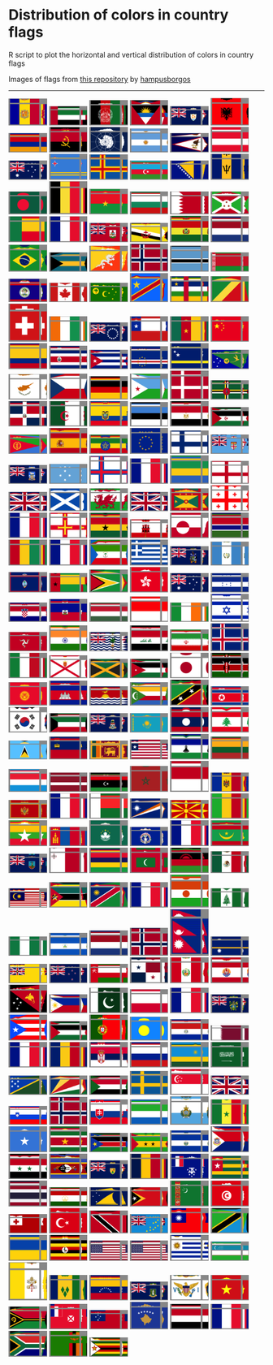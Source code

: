 
# Distribution of colors in country flags

R script to plot the horizontal and vertical distribution of colors in country flags 

Images of flags from [this repository](https://github.com/hampusborgos/country-flags) by [hampusborgos](https://github.com/hampusborgos)


---
<img src="https://github.com/gkaramanis/flags/blob/main/thumbs/AD.png" width="15%"></img>
<img src="https://github.com/gkaramanis/flags/blob/main/thumbs/AE.png" width="15%"></img>
<img src="https://github.com/gkaramanis/flags/blob/main/thumbs/AF.png" width="15%"></img>
<img src="https://github.com/gkaramanis/flags/blob/main/thumbs/AG.png" width="15%"></img>
<img src="https://github.com/gkaramanis/flags/blob/main/thumbs/AI.png" width="15%"></img>
<img src="https://github.com/gkaramanis/flags/blob/main/thumbs/AL.png" width="15%"></img>
<img src="https://github.com/gkaramanis/flags/blob/main/thumbs/AM.png" width="15%"></img>
<img src="https://github.com/gkaramanis/flags/blob/main/thumbs/AO.png" width="15%"></img>
<img src="https://github.com/gkaramanis/flags/blob/main/thumbs/AQ.png" width="15%"></img>
<img src="https://github.com/gkaramanis/flags/blob/main/thumbs/AR.png" width="15%"></img>
<img src="https://github.com/gkaramanis/flags/blob/main/thumbs/AS.png" width="15%"></img>
<img src="https://github.com/gkaramanis/flags/blob/main/thumbs/AT.png" width="15%"></img>
<img src="https://github.com/gkaramanis/flags/blob/main/thumbs/AU.png" width="15%"></img>
<img src="https://github.com/gkaramanis/flags/blob/main/thumbs/AW.png" width="15%"></img>
<img src="https://github.com/gkaramanis/flags/blob/main/thumbs/AX.png" width="15%"></img>
<img src="https://github.com/gkaramanis/flags/blob/main/thumbs/AZ.png" width="15%"></img>
<img src="https://github.com/gkaramanis/flags/blob/main/thumbs/BA.png" width="15%"></img>
<img src="https://github.com/gkaramanis/flags/blob/main/thumbs/BB.png" width="15%"></img>
<img src="https://github.com/gkaramanis/flags/blob/main/thumbs/BD.png" width="15%"></img>
<img src="https://github.com/gkaramanis/flags/blob/main/thumbs/BE.png" width="15%"></img>
<img src="https://github.com/gkaramanis/flags/blob/main/thumbs/BF.png" width="15%"></img>
<img src="https://github.com/gkaramanis/flags/blob/main/thumbs/BG.png" width="15%"></img>
<img src="https://github.com/gkaramanis/flags/blob/main/thumbs/BH.png" width="15%"></img>
<img src="https://github.com/gkaramanis/flags/blob/main/thumbs/BI.png" width="15%"></img>
<img src="https://github.com/gkaramanis/flags/blob/main/thumbs/BJ.png" width="15%"></img>
<img src="https://github.com/gkaramanis/flags/blob/main/thumbs/BL.png" width="15%"></img>
<img src="https://github.com/gkaramanis/flags/blob/main/thumbs/BM.png" width="15%"></img>
<img src="https://github.com/gkaramanis/flags/blob/main/thumbs/BN.png" width="15%"></img>
<img src="https://github.com/gkaramanis/flags/blob/main/thumbs/BO.png" width="15%"></img>
<img src="https://github.com/gkaramanis/flags/blob/main/thumbs/BQ.png" width="15%"></img>
<img src="https://github.com/gkaramanis/flags/blob/main/thumbs/BR.png" width="15%"></img>
<img src="https://github.com/gkaramanis/flags/blob/main/thumbs/BS.png" width="15%"></img>
<img src="https://github.com/gkaramanis/flags/blob/main/thumbs/BT.png" width="15%"></img>
<img src="https://github.com/gkaramanis/flags/blob/main/thumbs/BV.png" width="15%"></img>
<img src="https://github.com/gkaramanis/flags/blob/main/thumbs/BW.png" width="15%"></img>
<img src="https://github.com/gkaramanis/flags/blob/main/thumbs/BY.png" width="15%"></img>
<img src="https://github.com/gkaramanis/flags/blob/main/thumbs/BZ.png" width="15%"></img>
<img src="https://github.com/gkaramanis/flags/blob/main/thumbs/CA.png" width="15%"></img>
<img src="https://github.com/gkaramanis/flags/blob/main/thumbs/CC.png" width="15%"></img>
<img src="https://github.com/gkaramanis/flags/blob/main/thumbs/CD.png" width="15%"></img>
<img src="https://github.com/gkaramanis/flags/blob/main/thumbs/CF.png" width="15%"></img>
<img src="https://github.com/gkaramanis/flags/blob/main/thumbs/CG.png" width="15%"></img>
<img src="https://github.com/gkaramanis/flags/blob/main/thumbs/CH.png" width="15%"></img>
<img src="https://github.com/gkaramanis/flags/blob/main/thumbs/CI.png" width="15%"></img>
<img src="https://github.com/gkaramanis/flags/blob/main/thumbs/CK.png" width="15%"></img>
<img src="https://github.com/gkaramanis/flags/blob/main/thumbs/CL.png" width="15%"></img>
<img src="https://github.com/gkaramanis/flags/blob/main/thumbs/CM.png" width="15%"></img>
<img src="https://github.com/gkaramanis/flags/blob/main/thumbs/CN.png" width="15%"></img>
<img src="https://github.com/gkaramanis/flags/blob/main/thumbs/CO.png" width="15%"></img>
<img src="https://github.com/gkaramanis/flags/blob/main/thumbs/CR.png" width="15%"></img>
<img src="https://github.com/gkaramanis/flags/blob/main/thumbs/CU.png" width="15%"></img>
<img src="https://github.com/gkaramanis/flags/blob/main/thumbs/CV.png" width="15%"></img>
<img src="https://github.com/gkaramanis/flags/blob/main/thumbs/CW.png" width="15%"></img>
<img src="https://github.com/gkaramanis/flags/blob/main/thumbs/CX.png" width="15%"></img>
<img src="https://github.com/gkaramanis/flags/blob/main/thumbs/CY.png" width="15%"></img>
<img src="https://github.com/gkaramanis/flags/blob/main/thumbs/CZ.png" width="15%"></img>
<img src="https://github.com/gkaramanis/flags/blob/main/thumbs/DE.png" width="15%"></img>
<img src="https://github.com/gkaramanis/flags/blob/main/thumbs/DJ.png" width="15%"></img>
<img src="https://github.com/gkaramanis/flags/blob/main/thumbs/DK.png" width="15%"></img>
<img src="https://github.com/gkaramanis/flags/blob/main/thumbs/DM.png" width="15%"></img>
<img src="https://github.com/gkaramanis/flags/blob/main/thumbs/DO.png" width="15%"></img>
<img src="https://github.com/gkaramanis/flags/blob/main/thumbs/DZ.png" width="15%"></img>
<img src="https://github.com/gkaramanis/flags/blob/main/thumbs/EC.png" width="15%"></img>
<img src="https://github.com/gkaramanis/flags/blob/main/thumbs/EE.png" width="15%"></img>
<img src="https://github.com/gkaramanis/flags/blob/main/thumbs/EG.png" width="15%"></img>
<img src="https://github.com/gkaramanis/flags/blob/main/thumbs/EH.png" width="15%"></img>
<img src="https://github.com/gkaramanis/flags/blob/main/thumbs/ER.png" width="15%"></img>
<img src="https://github.com/gkaramanis/flags/blob/main/thumbs/ES.png" width="15%"></img>
<img src="https://github.com/gkaramanis/flags/blob/main/thumbs/ET.png" width="15%"></img>
<img src="https://github.com/gkaramanis/flags/blob/main/thumbs/EU.png" width="15%"></img>
<img src="https://github.com/gkaramanis/flags/blob/main/thumbs/FI.png" width="15%"></img>
<img src="https://github.com/gkaramanis/flags/blob/main/thumbs/FJ.png" width="15%"></img>
<img src="https://github.com/gkaramanis/flags/blob/main/thumbs/FK.png" width="15%"></img>
<img src="https://github.com/gkaramanis/flags/blob/main/thumbs/FM.png" width="15%"></img>
<img src="https://github.com/gkaramanis/flags/blob/main/thumbs/FO.png" width="15%"></img>
<img src="https://github.com/gkaramanis/flags/blob/main/thumbs/FR.png" width="15%"></img>
<img src="https://github.com/gkaramanis/flags/blob/main/thumbs/GA.png" width="15%"></img>
<img src="https://github.com/gkaramanis/flags/blob/main/thumbs/GB-ENG.png" width="15%"></img>
<img src="https://github.com/gkaramanis/flags/blob/main/thumbs/GB-NIR.png" width="15%"></img>
<img src="https://github.com/gkaramanis/flags/blob/main/thumbs/GB-SCT.png" width="15%"></img>
<img src="https://github.com/gkaramanis/flags/blob/main/thumbs/GB-WLS.png" width="15%"></img>
<img src="https://github.com/gkaramanis/flags/blob/main/thumbs/GB.png" width="15%"></img>
<img src="https://github.com/gkaramanis/flags/blob/main/thumbs/GD.png" width="15%"></img>
<img src="https://github.com/gkaramanis/flags/blob/main/thumbs/GE.png" width="15%"></img>
<img src="https://github.com/gkaramanis/flags/blob/main/thumbs/GF.png" width="15%"></img>
<img src="https://github.com/gkaramanis/flags/blob/main/thumbs/GG.png" width="15%"></img>
<img src="https://github.com/gkaramanis/flags/blob/main/thumbs/GH.png" width="15%"></img>
<img src="https://github.com/gkaramanis/flags/blob/main/thumbs/GI.png" width="15%"></img>
<img src="https://github.com/gkaramanis/flags/blob/main/thumbs/GL.png" width="15%"></img>
<img src="https://github.com/gkaramanis/flags/blob/main/thumbs/GM.png" width="15%"></img>
<img src="https://github.com/gkaramanis/flags/blob/main/thumbs/GN.png" width="15%"></img>
<img src="https://github.com/gkaramanis/flags/blob/main/thumbs/GP.png" width="15%"></img>
<img src="https://github.com/gkaramanis/flags/blob/main/thumbs/GQ.png" width="15%"></img>
<img src="https://github.com/gkaramanis/flags/blob/main/thumbs/GR.png" width="15%"></img>
<img src="https://github.com/gkaramanis/flags/blob/main/thumbs/GS.png" width="15%"></img>
<img src="https://github.com/gkaramanis/flags/blob/main/thumbs/GT.png" width="15%"></img>
<img src="https://github.com/gkaramanis/flags/blob/main/thumbs/GU.png" width="15%"></img>
<img src="https://github.com/gkaramanis/flags/blob/main/thumbs/GW.png" width="15%"></img>
<img src="https://github.com/gkaramanis/flags/blob/main/thumbs/GY.png" width="15%"></img>
<img src="https://github.com/gkaramanis/flags/blob/main/thumbs/HK.png" width="15%"></img>
<img src="https://github.com/gkaramanis/flags/blob/main/thumbs/HM.png" width="15%"></img>
<img src="https://github.com/gkaramanis/flags/blob/main/thumbs/HN.png" width="15%"></img>
<img src="https://github.com/gkaramanis/flags/blob/main/thumbs/HR.png" width="15%"></img>
<img src="https://github.com/gkaramanis/flags/blob/main/thumbs/HT.png" width="15%"></img>
<img src="https://github.com/gkaramanis/flags/blob/main/thumbs/HU.png" width="15%"></img>
<img src="https://github.com/gkaramanis/flags/blob/main/thumbs/ID.png" width="15%"></img>
<img src="https://github.com/gkaramanis/flags/blob/main/thumbs/IE.png" width="15%"></img>
<img src="https://github.com/gkaramanis/flags/blob/main/thumbs/IL.png" width="15%"></img>
<img src="https://github.com/gkaramanis/flags/blob/main/thumbs/IM.png" width="15%"></img>
<img src="https://github.com/gkaramanis/flags/blob/main/thumbs/IN.png" width="15%"></img>
<img src="https://github.com/gkaramanis/flags/blob/main/thumbs/IO.png" width="15%"></img>
<img src="https://github.com/gkaramanis/flags/blob/main/thumbs/IQ.png" width="15%"></img>
<img src="https://github.com/gkaramanis/flags/blob/main/thumbs/IR.png" width="15%"></img>
<img src="https://github.com/gkaramanis/flags/blob/main/thumbs/IS.png" width="15%"></img>
<img src="https://github.com/gkaramanis/flags/blob/main/thumbs/IT.png" width="15%"></img>
<img src="https://github.com/gkaramanis/flags/blob/main/thumbs/JE.png" width="15%"></img>
<img src="https://github.com/gkaramanis/flags/blob/main/thumbs/JM.png" width="15%"></img>
<img src="https://github.com/gkaramanis/flags/blob/main/thumbs/JO.png" width="15%"></img>
<img src="https://github.com/gkaramanis/flags/blob/main/thumbs/JP.png" width="15%"></img>
<img src="https://github.com/gkaramanis/flags/blob/main/thumbs/KE.png" width="15%"></img>
<img src="https://github.com/gkaramanis/flags/blob/main/thumbs/KG.png" width="15%"></img>
<img src="https://github.com/gkaramanis/flags/blob/main/thumbs/KH.png" width="15%"></img>
<img src="https://github.com/gkaramanis/flags/blob/main/thumbs/KI.png" width="15%"></img>
<img src="https://github.com/gkaramanis/flags/blob/main/thumbs/KM.png" width="15%"></img>
<img src="https://github.com/gkaramanis/flags/blob/main/thumbs/KN.png" width="15%"></img>
<img src="https://github.com/gkaramanis/flags/blob/main/thumbs/KP.png" width="15%"></img>
<img src="https://github.com/gkaramanis/flags/blob/main/thumbs/KR.png" width="15%"></img>
<img src="https://github.com/gkaramanis/flags/blob/main/thumbs/KW.png" width="15%"></img>
<img src="https://github.com/gkaramanis/flags/blob/main/thumbs/KY.png" width="15%"></img>
<img src="https://github.com/gkaramanis/flags/blob/main/thumbs/KZ.png" width="15%"></img>
<img src="https://github.com/gkaramanis/flags/blob/main/thumbs/LA.png" width="15%"></img>
<img src="https://github.com/gkaramanis/flags/blob/main/thumbs/LB.png" width="15%"></img>
<img src="https://github.com/gkaramanis/flags/blob/main/thumbs/LC.png" width="15%"></img>
<img src="https://github.com/gkaramanis/flags/blob/main/thumbs/LI.png" width="15%"></img>
<img src="https://github.com/gkaramanis/flags/blob/main/thumbs/LK.png" width="15%"></img>
<img src="https://github.com/gkaramanis/flags/blob/main/thumbs/LR.png" width="15%"></img>
<img src="https://github.com/gkaramanis/flags/blob/main/thumbs/LS.png" width="15%"></img>
<img src="https://github.com/gkaramanis/flags/blob/main/thumbs/LT.png" width="15%"></img>
<img src="https://github.com/gkaramanis/flags/blob/main/thumbs/LU.png" width="15%"></img>
<img src="https://github.com/gkaramanis/flags/blob/main/thumbs/LV.png" width="15%"></img>
<img src="https://github.com/gkaramanis/flags/blob/main/thumbs/LY.png" width="15%"></img>
<img src="https://github.com/gkaramanis/flags/blob/main/thumbs/MA.png" width="15%"></img>
<img src="https://github.com/gkaramanis/flags/blob/main/thumbs/MC.png" width="15%"></img>
<img src="https://github.com/gkaramanis/flags/blob/main/thumbs/MD.png" width="15%"></img>
<img src="https://github.com/gkaramanis/flags/blob/main/thumbs/ME.png" width="15%"></img>
<img src="https://github.com/gkaramanis/flags/blob/main/thumbs/MF.png" width="15%"></img>
<img src="https://github.com/gkaramanis/flags/blob/main/thumbs/MG.png" width="15%"></img>
<img src="https://github.com/gkaramanis/flags/blob/main/thumbs/MH.png" width="15%"></img>
<img src="https://github.com/gkaramanis/flags/blob/main/thumbs/MK.png" width="15%"></img>
<img src="https://github.com/gkaramanis/flags/blob/main/thumbs/ML.png" width="15%"></img>
<img src="https://github.com/gkaramanis/flags/blob/main/thumbs/MM.png" width="15%"></img>
<img src="https://github.com/gkaramanis/flags/blob/main/thumbs/MN.png" width="15%"></img>
<img src="https://github.com/gkaramanis/flags/blob/main/thumbs/MO.png" width="15%"></img>
<img src="https://github.com/gkaramanis/flags/blob/main/thumbs/MP.png" width="15%"></img>
<img src="https://github.com/gkaramanis/flags/blob/main/thumbs/MQ.png" width="15%"></img>
<img src="https://github.com/gkaramanis/flags/blob/main/thumbs/MR.png" width="15%"></img>
<img src="https://github.com/gkaramanis/flags/blob/main/thumbs/MS.png" width="15%"></img>
<img src="https://github.com/gkaramanis/flags/blob/main/thumbs/MT.png" width="15%"></img>
<img src="https://github.com/gkaramanis/flags/blob/main/thumbs/MU.png" width="15%"></img>
<img src="https://github.com/gkaramanis/flags/blob/main/thumbs/MV.png" width="15%"></img>
<img src="https://github.com/gkaramanis/flags/blob/main/thumbs/MW.png" width="15%"></img>
<img src="https://github.com/gkaramanis/flags/blob/main/thumbs/MX.png" width="15%"></img>
<img src="https://github.com/gkaramanis/flags/blob/main/thumbs/MY.png" width="15%"></img>
<img src="https://github.com/gkaramanis/flags/blob/main/thumbs/MZ.png" width="15%"></img>
<img src="https://github.com/gkaramanis/flags/blob/main/thumbs/NA.png" width="15%"></img>
<img src="https://github.com/gkaramanis/flags/blob/main/thumbs/NC.png" width="15%"></img>
<img src="https://github.com/gkaramanis/flags/blob/main/thumbs/NE.png" width="15%"></img>
<img src="https://github.com/gkaramanis/flags/blob/main/thumbs/NF.png" width="15%"></img>
<img src="https://github.com/gkaramanis/flags/blob/main/thumbs/NG.png" width="15%"></img>
<img src="https://github.com/gkaramanis/flags/blob/main/thumbs/NI.png" width="15%"></img>
<img src="https://github.com/gkaramanis/flags/blob/main/thumbs/NL.png" width="15%"></img>
<img src="https://github.com/gkaramanis/flags/blob/main/thumbs/NO.png" width="15%"></img>
<img src="https://github.com/gkaramanis/flags/blob/main/thumbs/NP.png" width="15%"></img>
<img src="https://github.com/gkaramanis/flags/blob/main/thumbs/NR.png" width="15%"></img>
<img src="https://github.com/gkaramanis/flags/blob/main/thumbs/NU.png" width="15%"></img>
<img src="https://github.com/gkaramanis/flags/blob/main/thumbs/NZ.png" width="15%"></img>
<img src="https://github.com/gkaramanis/flags/blob/main/thumbs/OM.png" width="15%"></img>
<img src="https://github.com/gkaramanis/flags/blob/main/thumbs/PA.png" width="15%"></img>
<img src="https://github.com/gkaramanis/flags/blob/main/thumbs/PE.png" width="15%"></img>
<img src="https://github.com/gkaramanis/flags/blob/main/thumbs/PF.png" width="15%"></img>
<img src="https://github.com/gkaramanis/flags/blob/main/thumbs/PG.png" width="15%"></img>
<img src="https://github.com/gkaramanis/flags/blob/main/thumbs/PH.png" width="15%"></img>
<img src="https://github.com/gkaramanis/flags/blob/main/thumbs/PK.png" width="15%"></img>
<img src="https://github.com/gkaramanis/flags/blob/main/thumbs/PL.png" width="15%"></img>
<img src="https://github.com/gkaramanis/flags/blob/main/thumbs/PM.png" width="15%"></img>
<img src="https://github.com/gkaramanis/flags/blob/main/thumbs/PN.png" width="15%"></img>
<img src="https://github.com/gkaramanis/flags/blob/main/thumbs/PR.png" width="15%"></img>
<img src="https://github.com/gkaramanis/flags/blob/main/thumbs/PS.png" width="15%"></img>
<img src="https://github.com/gkaramanis/flags/blob/main/thumbs/PT.png" width="15%"></img>
<img src="https://github.com/gkaramanis/flags/blob/main/thumbs/PW.png" width="15%"></img>
<img src="https://github.com/gkaramanis/flags/blob/main/thumbs/PY.png" width="15%"></img>
<img src="https://github.com/gkaramanis/flags/blob/main/thumbs/QA.png" width="15%"></img>
<img src="https://github.com/gkaramanis/flags/blob/main/thumbs/RE.png" width="15%"></img>
<img src="https://github.com/gkaramanis/flags/blob/main/thumbs/RO.png" width="15%"></img>
<img src="https://github.com/gkaramanis/flags/blob/main/thumbs/RS.png" width="15%"></img>
<img src="https://github.com/gkaramanis/flags/blob/main/thumbs/RU.png" width="15%"></img>
<img src="https://github.com/gkaramanis/flags/blob/main/thumbs/RW.png" width="15%"></img>
<img src="https://github.com/gkaramanis/flags/blob/main/thumbs/SA.png" width="15%"></img>
<img src="https://github.com/gkaramanis/flags/blob/main/thumbs/SB.png" width="15%"></img>
<img src="https://github.com/gkaramanis/flags/blob/main/thumbs/SC.png" width="15%"></img>
<img src="https://github.com/gkaramanis/flags/blob/main/thumbs/SD.png" width="15%"></img>
<img src="https://github.com/gkaramanis/flags/blob/main/thumbs/SE.png" width="15%"></img>
<img src="https://github.com/gkaramanis/flags/blob/main/thumbs/SG.png" width="15%"></img>
<img src="https://github.com/gkaramanis/flags/blob/main/thumbs/SH.png" width="15%"></img>
<img src="https://github.com/gkaramanis/flags/blob/main/thumbs/SI.png" width="15%"></img>
<img src="https://github.com/gkaramanis/flags/blob/main/thumbs/SJ.png" width="15%"></img>
<img src="https://github.com/gkaramanis/flags/blob/main/thumbs/SK.png" width="15%"></img>
<img src="https://github.com/gkaramanis/flags/blob/main/thumbs/SL.png" width="15%"></img>
<img src="https://github.com/gkaramanis/flags/blob/main/thumbs/SM.png" width="15%"></img>
<img src="https://github.com/gkaramanis/flags/blob/main/thumbs/SN.png" width="15%"></img>
<img src="https://github.com/gkaramanis/flags/blob/main/thumbs/SO.png" width="15%"></img>
<img src="https://github.com/gkaramanis/flags/blob/main/thumbs/SR.png" width="15%"></img>
<img src="https://github.com/gkaramanis/flags/blob/main/thumbs/SS.png" width="15%"></img>
<img src="https://github.com/gkaramanis/flags/blob/main/thumbs/ST.png" width="15%"></img>
<img src="https://github.com/gkaramanis/flags/blob/main/thumbs/SV.png" width="15%"></img>
<img src="https://github.com/gkaramanis/flags/blob/main/thumbs/SX.png" width="15%"></img>
<img src="https://github.com/gkaramanis/flags/blob/main/thumbs/SY.png" width="15%"></img>
<img src="https://github.com/gkaramanis/flags/blob/main/thumbs/SZ.png" width="15%"></img>
<img src="https://github.com/gkaramanis/flags/blob/main/thumbs/TC.png" width="15%"></img>
<img src="https://github.com/gkaramanis/flags/blob/main/thumbs/TD.png" width="15%"></img>
<img src="https://github.com/gkaramanis/flags/blob/main/thumbs/TF.png" width="15%"></img>
<img src="https://github.com/gkaramanis/flags/blob/main/thumbs/TG.png" width="15%"></img>
<img src="https://github.com/gkaramanis/flags/blob/main/thumbs/TH.png" width="15%"></img>
<img src="https://github.com/gkaramanis/flags/blob/main/thumbs/TJ.png" width="15%"></img>
<img src="https://github.com/gkaramanis/flags/blob/main/thumbs/TK.png" width="15%"></img>
<img src="https://github.com/gkaramanis/flags/blob/main/thumbs/TL.png" width="15%"></img>
<img src="https://github.com/gkaramanis/flags/blob/main/thumbs/TM.png" width="15%"></img>
<img src="https://github.com/gkaramanis/flags/blob/main/thumbs/TN.png" width="15%"></img>
<img src="https://github.com/gkaramanis/flags/blob/main/thumbs/TO.png" width="15%"></img>
<img src="https://github.com/gkaramanis/flags/blob/main/thumbs/TR.png" width="15%"></img>
<img src="https://github.com/gkaramanis/flags/blob/main/thumbs/TT.png" width="15%"></img>
<img src="https://github.com/gkaramanis/flags/blob/main/thumbs/TV.png" width="15%"></img>
<img src="https://github.com/gkaramanis/flags/blob/main/thumbs/TW.png" width="15%"></img>
<img src="https://github.com/gkaramanis/flags/blob/main/thumbs/TZ.png" width="15%"></img>
<img src="https://github.com/gkaramanis/flags/blob/main/thumbs/UA.png" width="15%"></img>
<img src="https://github.com/gkaramanis/flags/blob/main/thumbs/UG.png" width="15%"></img>
<img src="https://github.com/gkaramanis/flags/blob/main/thumbs/UM.png" width="15%"></img>
<img src="https://github.com/gkaramanis/flags/blob/main/thumbs/US.png" width="15%"></img>
<img src="https://github.com/gkaramanis/flags/blob/main/thumbs/UY.png" width="15%"></img>
<img src="https://github.com/gkaramanis/flags/blob/main/thumbs/UZ.png" width="15%"></img>
<img src="https://github.com/gkaramanis/flags/blob/main/thumbs/VA.png" width="15%"></img>
<img src="https://github.com/gkaramanis/flags/blob/main/thumbs/VC.png" width="15%"></img>
<img src="https://github.com/gkaramanis/flags/blob/main/thumbs/VE.png" width="15%"></img>
<img src="https://github.com/gkaramanis/flags/blob/main/thumbs/VG.png" width="15%"></img>
<img src="https://github.com/gkaramanis/flags/blob/main/thumbs/VI.png" width="15%"></img>
<img src="https://github.com/gkaramanis/flags/blob/main/thumbs/VN.png" width="15%"></img>
<img src="https://github.com/gkaramanis/flags/blob/main/thumbs/VU.png" width="15%"></img>
<img src="https://github.com/gkaramanis/flags/blob/main/thumbs/WF.png" width="15%"></img>
<img src="https://github.com/gkaramanis/flags/blob/main/thumbs/WS.png" width="15%"></img>
<img src="https://github.com/gkaramanis/flags/blob/main/thumbs/XK.png" width="15%"></img>
<img src="https://github.com/gkaramanis/flags/blob/main/thumbs/YE.png" width="15%"></img>
<img src="https://github.com/gkaramanis/flags/blob/main/thumbs/YT.png" width="15%"></img>
<img src="https://github.com/gkaramanis/flags/blob/main/thumbs/ZA.png" width="15%"></img>
<img src="https://github.com/gkaramanis/flags/blob/main/thumbs/ZM.png" width="15%"></img>
<img src="https://github.com/gkaramanis/flags/blob/main/thumbs/ZW.png" width="15%"></img>